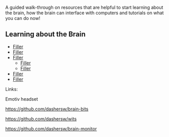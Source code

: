 A guided walk-through on resources that are helpful to start learning about the brain, how the brain can interface with computers and tutorials on what you can do now!

## Learning about the Brain

- [Filler](https://filler.com)
- [Filler](https://filler.com)
- [Filler](https://filler.com)
	- [Filler](https://filler.com)
	- [Filler](https://filler.com)
- [Filler](https://filler.com)
- [Filler](https://filler.com)

Links:

Emotiv headset

https://github.com/dashersw/brain-bits

https://github.com/dashersw/wits

https://github.com/dashersw/brain-monitor
